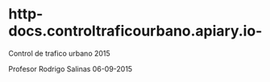 # http-docs.controltraficourbano.apiary.io-
Control de trafico urbano 2015

Profesor Rodrigo Salinas
06-09-2015
